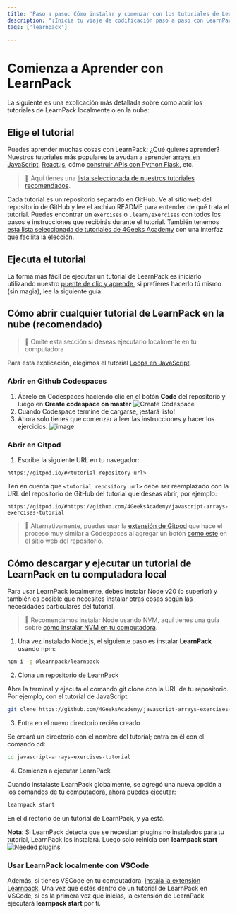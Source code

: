 ```yaml
---
title: 'Paso a paso: Cómo instalar y comenzar con los tutoriales de LearnPack'
description: "¡Inicia tu viaje de codificación paso a paso con LearnPack! Accede fácilmente a los tutoriales a través de Codespaces, Gitpod o localmente con guías detalladas."
tags: ['learnpack']

---
```


# Comienza a Aprender con LearnPack

La siguiente es una explicación más detallada sobre cómo abrir los tutoriales de LearnPack localmente o en la nube:

## Elige el tutorial

Puedes aprender muchas cosas con LearnPack: ¿Qué quieres aprender? Nuestros tutoriales más populares te ayudan a aprender [arrays en JavaScript](https://4geeks.com/interactive-exercise/javascript-array-loops-exercises), [React.js](https://4geeks.com/interactive-exercise/react-js-tutorial-exercises), cómo [construir APIs con Python Flask](https://4geeks.com/interactive-coding-tutorial/python-flask-api-tutorial), etc.

> 🛟 Aquí tienes una [lista seleccionada de nuestros tutoriales recomendados](https://4geeks.com/lesson/learnpack-tutorial-database).

Cada tutorial es un repositorio separado en GitHub. Ve al sitio web del repositorio de GitHub y lee el archivo README para entender de qué trata el tutorial. Puedes encontrar un `exercises` o `.learn/exercises` con todos los pasos e instrucciones que recibirás durante el tutorial. También tenemos [esta lista seleccionada de tutoriales de 4Geeks Academy](https://4geeks.com/interactive-coding-tutorials) con una interfaz que facilita la elección.

## Ejecuta el tutorial

La forma más fácil de ejecutar un tutorial de LearnPack es iniciarlo utilizando nuestro [puente de clic y aprende](https://s.4geeks.com/start), si prefieres hacerlo tú mismo (sin magia), lee la siguiente guía:

## Cómo abrir cualquier tutorial de LearnPack en la nube (recomendado)

> 🛟 Omite esta sección si deseas ejecutarlo localmente en tu computadora

Para esta explicación, elegimos el tutorial [Loops en JavaScript](https://github.com/4GeeksAcademy/javascript-arrays-exercises-tutorial).

### Abrir en Github Codespaces

1. Ábrelo en Codespaces haciendo clic en el botón **Code** del repositorio y luego en **Create codespace on master**
![Create Codespace](https://github.com/learnpack/docs/assets/107764250/982084dd-0053-4ab0-b6b8-d3b2c2037fc5)
2. Cuando Codespace termine de cargarse, ¡estará listo!
3. Ahora solo tienes que comenzar a leer las instrucciones y hacer los ejercicios.
![image](https://github.com/learnpack/docs/assets/107764250/d58a3831-b18a-4799-88be-75e9ed293254)

### Abrir en Gitpod

1. Escribe la siguiente URL en tu navegador:

```url
https://gitpod.io/#<tutorial repository url>
```

Ten en cuenta que `<tutorial repository url>` debe ser reemplazado con la URL del repositorio de GitHub del tutorial que deseas abrir, por ejemplo:

```url
https://gitpod.io/#https://github.com/4GeeksAcademy/javascript-arrays-exercises-tutorial
```

> 🛟 Alternativamente, puedes usar la [extensión de Gitpod](https://www.gitpod.io/docs/configure/user-settings/browser-extension) que hace el proceso muy similar a Codespaces al agregar un botón [como este](https://github.com/learnpack/docs/assets/107764250/366b2185-db53-4781-b304-b0b00cf635e3) en el sitio web del repositorio.

## Cómo descargar y ejecutar un tutorial de LearnPack en tu computadora local

Para usar LearnPack localmente, debes instalar Node v20 (o superior) y también es posible que necesites instalar otras cosas según las necesidades particulares del tutorial.

> 🛟 Recomendamos instalar Node usando NVM, aquí tienes una guía sobre [cómo instalar NVM en tu computadora](https://4geeks.com/how-to/install-nvm-on-every-operating-system).

1. Una vez instalado Node.js, el siguiente paso es instalar **LearnPack** usando npm:

```bash
npm i -g @learnpack/learnpack
```

2. Clona un repositorio de LearnPack

Abre la terminal y ejecuta el comando git clone con la URL de tu repositorio. Por ejemplo, con el tutorial de JavaScript:

```bash
git clone https://github.com/4GeeksAcademy/javascript-arrays-exercises-tutorial.git
```

3. Entra en el nuevo directorio recién creado

Se creará un directorio con el nombre del tutorial; entra en él con el comando cd:

```bash
cd javascript-arrays-exercises-tutorial
```

4. Comienza a ejecutar LearnPack
   
Cuando instalaste LearnPack globalmente, se agregó una nueva opción a los comandos de tu computadora, ahora puedes ejecutar:

```bash
learnpack start
```

En el directorio de un tutorial de LearnPack, y ya está.

**Nota**: Si LearnPack detecta que se necesitan plugins no instalados para tu tutorial, LearnPack los instalará. Luego solo reinicia con **learnpack start**
![Needed plugins](https://github.com/learnpack/docs/assets/107764250/952ba5f4-5a7f-424e-8dfc-856f17f7a4b5)

### Usar LearnPack localmente con VSCode

Además, si tienes VSCode en tu computadora, [instala la extensión Learnpack](https://marketplace.visualstudio.com/items?itemName=learn-pack.learnpack-vscode). Una vez que estés dentro de un tutorial de LearnPack en VSCode, si es la primera vez que inicias, la extensión de LearnPack ejecutará **learnpack start** por ti.
